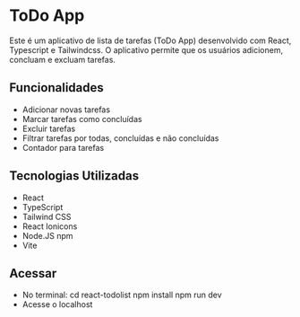 # ToDo App

Este é um aplicativo de lista de tarefas (ToDo App) desenvolvido com React, Typescript e Tailwindcss. O aplicativo permite que os usuários adicionem, concluam e excluam tarefas. 

## Funcionalidades

- Adicionar novas tarefas
- Marcar tarefas como concluídas
- Excluir tarefas
- Filtrar tarefas por todas, concluídas e não concluídas
- Contador para tarefas

## Tecnologias Utilizadas

- React
- TypeScript
- Tailwind CSS
- React Ionicons
- Node.JS npm
- Vite

## Acessar
- No terminal:
cd react-todolist
npm install
npm run dev
- Acesse o localhost
